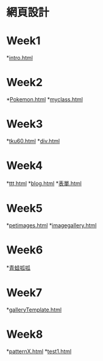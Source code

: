 # 網頁設計

# Week1
*[intro.html](https://gitcdn.link/repo/tim599068/report/master/w01/intro.html)
# Week2
*[Pokemon.html](https://gitcdn.link/repo/tim599068/report/master/w02/pokemon.html)
*[myclass.html](https://gitcdn.link/repo/tim599068/report/master/w02/myclass.html)

# Week3
*[tku60.html](https://gitcdn.link/repo/tim599068/report/master/w03/tku60.html)
*[div.html](https://gitcdn.link/repo/tim599068/report/master/w03/div.html)

# Week4
*[ttt,html]()
*[blog.html]()
*[表單.html]()
# Week5
*[petimages.html]()
*[imagegallery.html]()
# Week6
*[青蛙呱呱]()
# Week7
*[galleryTemplate.html]()
# Week8
*[patternX.html]()
*[test1.html]()
